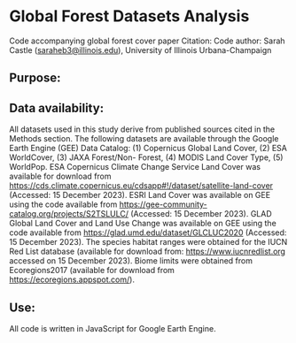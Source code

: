 # Global Forest Datasets Analysis
Code accompanying global forest cover paper
Citation: 
Code author: Sarah Castle (saraheb3@illinois.edu), University of Illinois Urbana-Champaign

## Purpose:

## Data availability:
All datasets used in this study derive from published sources cited in the Methods section. The following datasets are available through the Google Earth Engine (GEE) Data Catalog: (1) Copernicus Global Land Cover, (2) ESA WorldCover, (3) JAXA Forest/Non- Forest, (4) MODIS Land Cover Type, (5) WorldPop. ESA Copernicus Climate Change Service Land Cover was available for download from https://cds.climate.copernicus.eu/cdsapp#!/dataset/satellite-land-cover (Accessed: 15 December 2023). ESRI Land Cover was available on GEE using the code available from https://gee-community-catalog.org/projects/S2TSLULC/ (Accessed: 15 December 2023). GLAD Global Land Cover and Land Use Change was available on GEE using the code available from https://glad.umd.edu/dataset/GLCLUC2020 (Accessed: 15 December 2023). The species habitat ranges were obtained for the IUCN Red List database (available for download from: https://www.iucnredlist.org accessed on 15 December 2023). Biome limits were obtained from Ecoregions2017 (available for download from https://ecoregions.appspot.com/).

## Use:
All code is written in JavaScript for Google Earth Engine.
